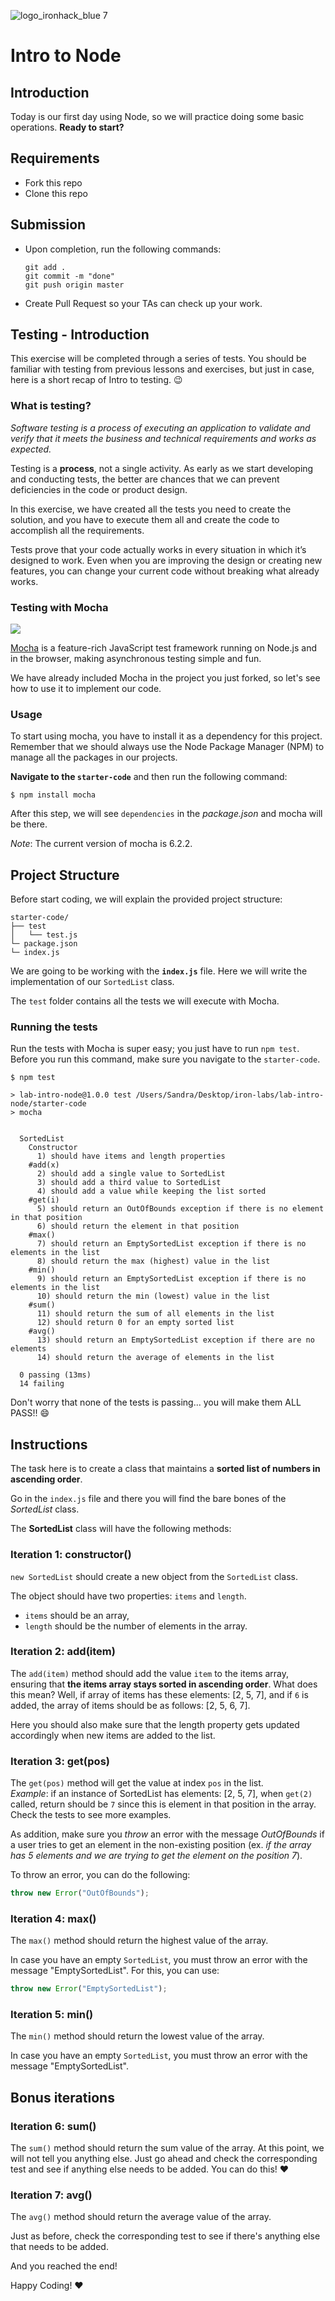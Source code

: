 ![logo_ironhack_blue 7](https://user-images.githubusercontent.com/23629340/40541063-a07a0a8a-601a-11e8-91b5-2f13e4e6b441.png)

# Intro to Node

## Introduction

Today is our first day using Node, so we will practice doing some basic operations. **Ready to start?**

## Requirements

- Fork this repo
- Clone this repo

## Submission

- Upon completion, run the following commands:

  ```
  git add .
  git commit -m "done"
  git push origin master
  ```

- Create Pull Request so your TAs can check up your work.

## Testing - Introduction

This exercise will be completed through a series of tests. You should be familiar with testing from previous lessons and exercises, but just in case, here is a short recap of Intro to testing. :wink:

### What is testing?

_Software testing is a process of executing an application to validate and verify that it meets the business and technical requirements and works as expected._

Testing is a **process**, not a single activity. As early as we start developing and conducting tests, the better are chances that we can prevent deficiencies in the code or product design.

In this exercise, we have created all the tests you need to create the solution, and you have to execute them all and create the code to accomplish all the requirements.

Tests prove that your code actually works in every situation in which it’s designed to work. Even when you are improving the design or creating new features, you can change your current code without breaking what already works.

### Testing with Mocha

![](https://s3-eu-west-1.amazonaws.com/ih-materials/uploads/upload_99e6ffece1023c0fe141512493fc6ad2.png)

[Mocha](https://mochajs.org/) is a feature-rich JavaScript test framework running on Node.js and in the browser, making asynchronous testing simple and fun.

<!-- Mocha tests run serially, allowing for flexible and accurate reporting, while mapping uncaught exceptions to the correct test cases. -->

We have already included Mocha in the project you just forked, so let's see how to use it to implement our code.

### Usage

To start using mocha, you have to install it as a dependency for this project. Remember that we should always use the Node Package Manager (NPM) to manage all the packages in our projects.

**Navigate to the `starter-code`** and then run the following command:

```
$ npm install mocha
```

After this step, we will see `dependencies` in the _package.json_ and mocha will be there.

_Note_: The current version of mocha is 6.2.2.

## Project Structure

Before start coding, we will explain the provided project structure:

```
starter-code/
├── test
│   └── test.js
└─ package.json
└─ index.js
```

We are going to be working with the **`index.js`** file. Here we will write the implementation of our `SortedList` class.

The `test` folder contains all the tests we will execute with Mocha.

### Running the tests

Run the tests with Mocha is super easy; you just have to run `npm test`. Before you run this command, make sure you navigate to the `starter-code`.

```
$ npm test

> lab-intro-node@1.0.0 test /Users/Sandra/Desktop/iron-labs/lab-intro-node/starter-code
> mocha


  SortedList
    Constructor
      1) should have items and length properties
    #add(x)
      2) should add a single value to SortedList
      3) should add a third value to SortedList
      4) should add a value while keeping the list sorted
    #get(i)
      5) should return an OutOfBounds exception if there is no element in that position
      6) should return the element in that position
    #max()
      7) should return an EmptySortedList exception if there is no elements in the list
      8) should return the max (highest) value in the list
    #min()
      9) should return an EmptySortedList exception if there is no elements in the list
      10) should return the min (lowest) value in the list
    #sum()
      11) should return the sum of all elements in the list
      12) should return 0 for an empty sorted list
    #avg()
      13) should return an EmptySortedList exception if there are no elements
      14) should return the average of elements in the list

  0 passing (13ms)
  14 failing
```

Don't worry that none of the tests is passing... you will make them ALL PASS!! :smile:

## Instructions

The task here is to create a class that maintains a **sorted list of numbers in ascending order**.

Go in the `index.js` file and there you will find the bare bones of the _SortedList_ class.

The **SortedList** class will have the following methods:

### Iteration 1: constructor()

`new SortedList` should create a new object from the `SortedList` class.

The object should have two properties: `items` and `length`.

- `items` should be an array,
- `length` should be the number of elements in the array.

### Iteration 2: add(item)

The `add(item)` method should add the value `item` to the items array, ensuring that **the items array stays sorted in ascending order**.
What does this mean? Well, if array of items has these elements: [2, 5, 7], and if `6` is added, the array of items should be as follows: [2, 5, 6, 7].

Here you should also make sure that the length property gets updated accordingly when new items are added to the list.

### Iteration 3: get(pos)

The `get(pos)` method will get the value at index `pos` in the list. <br>
_Example_: if an instance of SortedList has elements: [2, 5, 7], when `get(2)` called, return should be `7` since this is element in that position in the array. Check the tests to see more examples.

As addition, make sure you _throw_ an error with the message _OutOfBounds_ if a user tries to get an element in the non-existing position (ex. _if the array has 5 elements and we are trying to get the element on the position 7_).

To throw an error, you can do the following:

```js
throw new Error("OutOfBounds");
```

<!-- ### Iteration 4: make that list sorted!

Up to this moment, in the `add(item)` method we were just adding elements in the array of _items_. Our ultimate goal is to make this array _sorted in ascending order_. <br>
What does this mean? Well, if array of items has these elements: [2, 5, 7], if `6` is added, the array of items should be as follows: [2, 5, 6, 7]. See the failing tests for more examples and details. -->

### Iteration 4: max()

The `max()` method should return the highest value of the array.

In case you have an empty `SortedList`, you must throw an error with the message "EmptySortedList". For this, you can use:

```js
throw new Error("EmptySortedList");
```

### Iteration 5: min()

The `min()` method should return the lowest value of the array.

In case you have an empty `SortedList`, you must throw an error with the message "EmptySortedList".

## Bonus iterations

### Iteration 6: sum()

The `sum()` method should return the sum value of the array. At this point, we will not tell you anything else. Just go ahead and check the corresponding test and see if anything else needs to be added. You can do this! :heart:

### Iteration 7: avg()

The `avg()` method should return the average value of the array.

Just as before, check the corresponding test to see if there's anything else that needs to be added.

And you reached the end!

Happy Coding! :heart:

